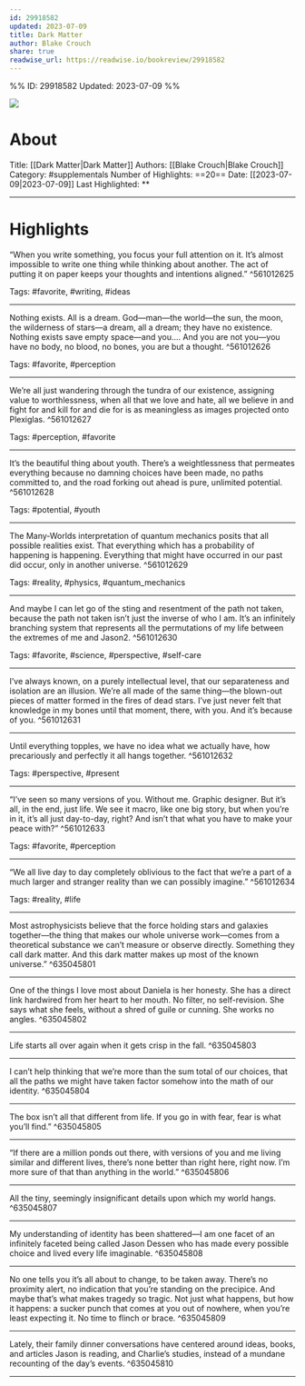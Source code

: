```yaml
---
id: 29918582
updated: 2023-07-09
title: Dark Matter
author: Blake Crouch
share: true
readwise_url: https://readwise.io/bookreview/29918582
---
```


%%
ID: 29918582
Updated: 2023-07-09
%%

![]( https://images-na.ssl-images-amazon.com/images/I/51gJr3ZavnL._SL500_.jpg)

# About
Title: [[Dark Matter|Dark Matter]]
Authors: [[Blake Crouch|Blake Crouch]]
Category: #supplementals
Number of Highlights: ==20==
Date: [[2023-07-09|2023-07-09]]
Last Highlighted: **

---

# Highlights

“When you write something, you focus your full attention on it. It’s almost impossible to write one thing while thinking about another. The act of putting it on paper keeps your thoughts and intentions aligned.” ^561012625

Tags: #favorite, #writing, #ideas

---
Nothing exists. All is a dream. God—man—the world—the sun, the moon, the wilderness of stars—a dream, all a dream; they have no existence. Nothing exists save empty space—and you…. And you are not you—you have no body, no blood, no bones, you are but a thought. ^561012626

Tags: #favorite, #perception

---
We’re all just wandering through the tundra of our existence, assigning value to worthlessness, when all that we love and hate, all we believe in and fight for and kill for and die for is as meaningless as images projected onto Plexiglas. ^561012627

Tags: #perception, #favorite

---
It’s the beautiful thing about youth. There’s a weightlessness that permeates everything because no damning choices have been made, no paths committed to, and the road forking out ahead is pure, unlimited potential. ^561012628

Tags: #potential, #youth

---
The Many-Worlds interpretation of quantum mechanics posits that all possible realities exist. That everything which has a probability of happening is happening. Everything that might have occurred in our past did occur, only in another universe. ^561012629

Tags: #reality, #physics, #quantum_mechanics

---
And maybe I can let go of the sting and resentment of the path not taken, because the path not taken isn’t just the inverse of who I am. It’s an infinitely branching system that represents all the permutations of my life between the extremes of me and Jason2. ^561012630

Tags: #favorite, #science, #perspective, #self-care

---
I’ve always known, on a purely intellectual level, that our separateness and isolation are an illusion. We’re all made of the same thing—the blown-out pieces of matter formed in the fires of dead stars. I’ve just never felt that knowledge in my bones until that moment, there, with you. And it’s because of you. ^561012631

---
Until everything topples, we have no idea what we actually have, how precariously and perfectly it all hangs together. ^561012632

Tags: #perspective, #present

---
“I’ve seen so many versions of you. Without me. Graphic designer. But it’s all, in the end, just life. We see it macro, like one big story, but when you’re in it, it’s all just day-to-day, right? And isn’t that what you have to make your peace with?” ^561012633

Tags: #favorite, #perception

---
“We all live day to day completely oblivious to the fact that we’re a part of a much larger and stranger reality than we can possibly imagine.” ^561012634

Tags: #reality, #life

---
Most astrophysicists believe that the force holding stars and galaxies together—the thing that makes our whole universe work—comes from a theoretical substance we can’t measure or observe directly. Something they call dark matter. And this dark matter makes up most of the known universe.” ^635045801

---
One of the things I love most about Daniela is her honesty. She has a direct link hardwired from her heart to her mouth. No filter, no self-revision. She says what she feels, without a shred of guile or cunning. She works no angles. ^635045802

---
Life starts all over again when it gets crisp in the fall. ^635045803

---
I can’t help thinking that we’re more than the sum total of our choices, that all the paths we might have taken factor somehow into the math of our identity. ^635045804

---
The box isn’t all that different from life. If you go in with fear, fear is what you’ll find.” ^635045805

---
“If there are a million ponds out there, with versions of you and me living similar and different lives, there’s none better than right here, right now. I’m more sure of that than anything in the world.” ^635045806

---
All the tiny, seemingly insignificant details upon which my world hangs. ^635045807

---
My understanding of identity has been shattered—I am one facet of an infinitely faceted being called Jason Dessen who has made every possible choice and lived every life imaginable. ^635045808

---
No one tells you it’s all about to change, to be taken away. There’s no proximity alert, no indication that you’re standing on the precipice. And maybe that’s what makes tragedy so tragic. Not just what happens, but how it happens: a sucker punch that comes at you out of nowhere, when you’re least expecting it. No time to flinch or brace. ^635045809

---
Lately, their family dinner conversations have centered around ideas, books, and articles Jason is reading, and Charlie’s studies, instead of a mundane recounting of the day’s events. ^635045810

---